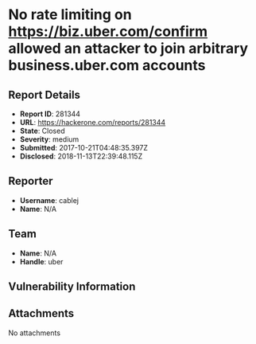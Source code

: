 # No rate limiting on https://biz.uber.com/confirm allowed an attacker to join arbitrary business.uber.com accounts

## Report Details
- **Report ID**: 281344
- **URL**: https://hackerone.com/reports/281344
- **State**: Closed
- **Severity**: medium
- **Submitted**: 2017-10-21T04:48:35.397Z
- **Disclosed**: 2018-11-13T22:39:48.115Z

## Reporter
- **Username**: cablej
- **Name**: N/A

## Team
- **Name**: N/A
- **Handle**: uber

## Vulnerability Information


## Attachments
No attachments
